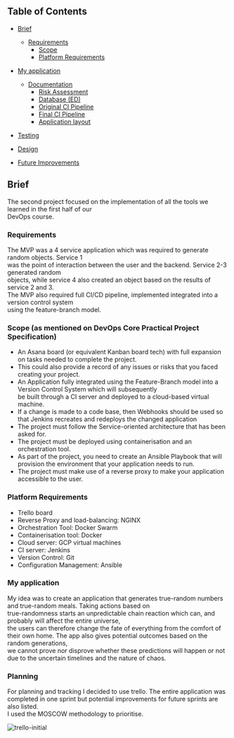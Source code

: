 ## Table of Contents
- [Brief](#Brief)  
  - [Requirements](#Requirements)  
    - [Scope](#Scope)  
    - [Platform&nbsp;Requirements](#Platform&nbsp;Requirements)
    
- [My&nbsp;application](#My&nbsp;Application)
  - [Documentation](#Documentation)
    - [Risk&nbsp;Assessment](#Risk&nbsp;Assessment)
    - [Database&nbsp;(ED)](#Database&nbsp;(ED))
    - [Original&nbsp;CI&nbsp;Pipeline](#Original&nbsp;CI&nbsp;Pipeline)
    - [Final&nbsp;CI&nbsp;Pipeline](#Final&nbsp;CI&nbsp;Pipeline)
    - [Application&nbsp;layout](#Application&nbsp;layout)
   
 - [Testing](#Testing)
 - [Design](#Design)
 - [Future&nbsp;Improvements](#Future&nbsp;Improvements)
 
 ## Brief
 The second project focused on the implementation of all the tools we learned in the first half of our  
 DevOps course.
 
 ### Requirements
 The MVP was a 4 service application which was required to generate random objects. Service 1  
 was the point of interaction between the user and the backend. Service 2-3 generated random  
 objects, while service 4 also created an object based on the results of service 2 and 3.  
 The MVP also required full CI/CD pipeline, implemented integrated into a version control system  
 using the feature-branch model.  
 
 ### Scope (as mentioned on DevOps Core Practical Project Specification)
 - An Asana board (or equivalent Kanban board tech) with full expansion on tasks needed to complete the project.  
 - This could also provide a record of any issues or risks that you faced creating your project.  
 - An Application fully integrated using the Feature-Branch model into a Version Control System which will subsequently  
 be built through a CI server and deployed to a cloud-based virtual machine.  
 - If a change is made to a code base, then Webhooks should be used so that Jenkins recreates and redeploys the changed application  
 - The project must follow the Service-oriented architecture that has been asked for.  
 - The project must be deployed using containerisation and an orchestration tool.  
 - As part of the project, you need to create an Ansible Playbook that will provision the environment that your application needs to run.  
 - The project must make use of a reverse proxy to make your application accessible to the user.  
 
### Platform Requirements
- Trello board  
- Reverse Proxy and load-balancing: NGINX  
- Orchestration Tool: Docker Swarm  
- Containerisation tool: Docker  
- Cloud server: GCP virtual machines  
- CI server: Jenkins  
- Version Control: Git  
- Configuration Management: Ansible  

### My application  
My idea was to create an application that generates true-random numbers and true-random meals. Taking actions based on  
true-randomness starts an unpredictable chain reaction which can, and probably will affect the entire universe,  
the users can therefore change the fate of everything from the comfort of their own home. The app also gives potential outcomes based on the random generations,  
we cannot prove nor disprove whether these predictions will happen or not due to the uncertain timelines and the nature of chaos.
 
### Planning  
For planning and tracking I decided to use trello. The entire application was completed in one sprint but potential improvements for future sprints are also listed.  
I used the MOSCOW methodology to prioritise.  

![trello-initial](https://github.com/gergelykom/qa-project2/main/images/trello-initial.JPG)

